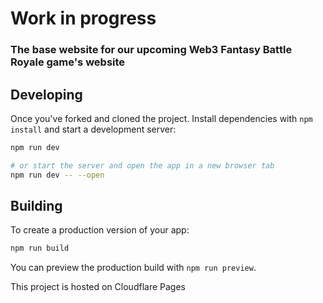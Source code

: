 # Work in progress
### The base website for our upcoming Web3 Fantasy Battle Royale game's website

## Developing

Once you've forked and cloned the project. Install dependencies with `npm install` and start a development server:

```bash
npm run dev

# or start the server and open the app in a new browser tab
npm run dev -- --open
```

## Building

To create a production version of your app:

```bash
npm run build
```

You can preview the production build with `npm run preview`.

This project is hosted on Cloudflare Pages
